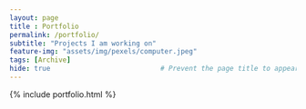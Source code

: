 ```yaml
--- 
layout: page
title : Portfolio 
permalink: /portfolio/
subtitle: "Projects I am working on" 
feature-img: "assets/img/pexels/computer.jpeg"
tags: [Archive]
hide: true                           # Prevent the page title to appear in the navbar
---
```


{% include portfolio.html %}
